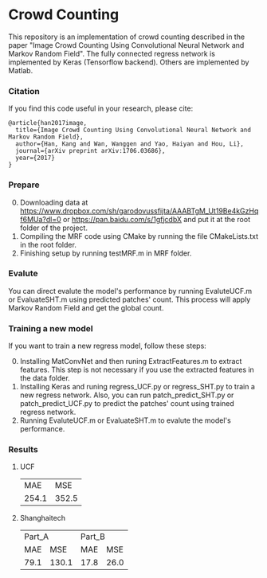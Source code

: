# Crowd Counting

This repository is an implementation of crowd counting described in the paper "Image Crowd Counting Using Convolutional Neural Network and Markov Random Field". The fully connected regress network is implemented by Keras (Tensorflow backend). Others are implemented by Matlab.

### Citation
If you find this code useful in your research, please cite:

	@article{han2017image,
	  title={Image Crowd Counting Using Convolutional Neural Network and Markov Random Field},
	  author={Han, Kang and Wan, Wanggen and Yao, Haiyan and Hou, Li},
	  journal={arXiv preprint arXiv:1706.03686},
	  year={2017}
	}

### Prepare

0. Downloading data at https://www.dropbox.com/sh/garodovussfijta/AAABTgM_Ut19Be4kGzHqf6MUa?dl=0 or https://pan.baidu.com/s/1gfjcdbX and put it at the root folder of the project.
0. Compiling the MRF code using CMake by running the file CMakeLists.txt in the root folder.
0. Finishing setup by running testMRF.m in MRF folder.

### Evalute

You can direct evalute the model's performance by running EvaluteUCF.m or EvaluateSHT.m using predicted patches' count. This process will apply Markov Random Field and get the global count.

### Training a new model
If you want to train a new regress model, follow these steps:

0. Installing MatConvNet and then runing ExtractFeatures.m to extract features. This step is not necessary if you use the extracted features in the data folder.
0. Installing Keras and runing regress_UCF.py or regress_SHT.py to train a new regress network. Also, you can run patch_predict_SHT.py or patch_predict_UCF.py to predict the patches' count using trained regress network.
0. Running EvaluteUCF.m or EvaluateSHT.m to evalute the model's performance.

### Results

1. UCF

	<table>
	    	<tr>
			<td>MAE</td>
			<td>MSE</td>
	    	</tr>
		<tr>
			<td>254.1</td>
			<td>352.5</td>
	    	</tr>
	</table>

1. Shanghaitech

	<table>
	    	<tr>
			<td colspan="2">Part_A</td> 
			<td colspan="2">Part_B</td> 
	   	</tr>
	    	<tr>
			<td>MAE</td>
			<td>MSE</td>
			<td>MAE</td>
			<td>MSE</td>
	    	</tr>
		<tr>
			<td>79.1</td>
			<td>130.1</td>
			<td>17.8</td>
			<td>26.0</td>
	    	</tr>
	</table>

